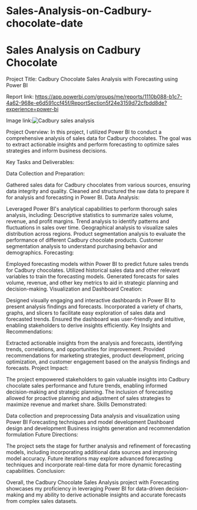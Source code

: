 # Sales-Analysis-on-Cadbury-chocolate-date

# Sales Analysis on Cadbury Chocolate

Project Title: Cadbury Chocolate Sales Analysis with Forecasting using Power BI

Report link: https://app.powerbi.com/groups/me/reports/1110b088-b1c7-4a62-968e-e6d591ccf45f/ReportSection5f24e3159d72cfbdd8de?experience=power-bi

Image link:![Cadbury sales analysis](https://github.com/30Prashantrai/Sample-Churn-Analysis-report/assets/102423024/de81ed59-73f0-44b4-8652-9842b4e6f9e0)

Project Overview:
In this project, I utilized Power BI to conduct a comprehensive analysis of sales data for Cadbury chocolates. The goal was to extract actionable insights and perform forecasting to optimize sales strategies and inform business decisions.

Key Tasks and Deliverables:

Data Collection and Preparation:

Gathered sales data for Cadbury chocolates from various sources, ensuring data integrity and quality.
Cleaned and structured the raw data to prepare it for analysis and forecasting in Power BI.
Data Analysis:

Leveraged Power BI's analytical capabilities to perform thorough sales analysis, including:
Descriptive statistics to summarize sales volume, revenue, and profit margins.
Trend analysis to identify patterns and fluctuations in sales over time.
Geographical analysis to visualize sales distribution across regions.
Product segmentation analysis to evaluate the performance of different Cadbury chocolate products.
Customer segmentation analysis to understand purchasing behavior and demographics.
Forecasting:

Employed forecasting models within Power BI to predict future sales trends for Cadbury chocolates.
Utilized historical sales data and other relevant variables to train the forecasting models.
Generated forecasts for sales volume, revenue, and other key metrics to aid in strategic planning and decision-making.
Visualization and Dashboard Creation:

Designed visually engaging and interactive dashboards in Power BI to present analysis findings and forecasts.
Incorporated a variety of charts, graphs, and slicers to facilitate easy exploration of sales data and forecasted trends.
Ensured the dashboard was user-friendly and intuitive, enabling stakeholders to derive insights efficiently.
Key Insights and Recommendations:

Extracted actionable insights from the analysis and forecasts, identifying trends, correlations, and opportunities for improvement.
Provided recommendations for marketing strategies, product development, pricing optimization, and customer engagement based on the analysis findings and forecasts.
Project Impact:

The project empowered stakeholders to gain valuable insights into Cadbury chocolate sales performance and future trends, enabling informed decision-making and strategic planning.
The inclusion of forecasting allowed for proactive planning and adjustment of sales strategies to maximize revenue and market share.
Skills Demonstrated:

Data collection and preprocessing
Data analysis and visualization using Power BI
Forecasting techniques and model development
Dashboard design and development
Business insights generation and recommendation formulation
Future Directions:

The project sets the stage for further analysis and refinement of forecasting models, including incorporating additional data sources and improving model accuracy.
Future iterations may explore advanced forecasting techniques and incorporate real-time data for more dynamic forecasting capabilities.
Conclusion:

Overall, the Cadbury Chocolate Sales Analysis project with Forecasting showcases my proficiency in leveraging Power BI for data-driven decision-making and my ability to derive actionable insights and accurate forecasts from complex sales datasets.
